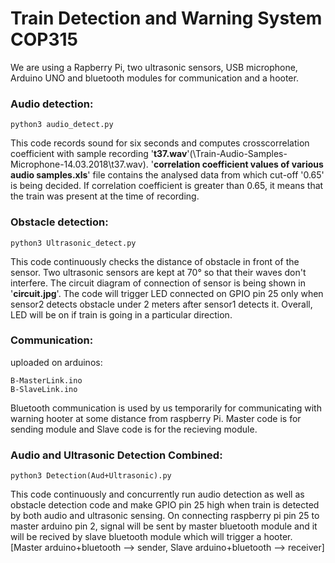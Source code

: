 # Train Detection and Warning System COP315

We are using a Rapberry Pi, two ultrasonic sensors, USB microphone, Arduino UNO and bluetooth modules for communication and a hooter.

### Audio detection:

    python3 audio_detect.py
   
This code records sound for six seconds and computes crosscorrelation coefficient with sample recording '**t37.wav**'(\Train-Audio-Samples-Microphone-14.03.2018\t37.wav).
'**correlation coefficient values of various audio samples.xls**' file contains the analysed data from which cut-off '0.65' is being decided. If correlation coefficient is greater than 0.65, it means that the train was present at the time of recording. 

### Obstacle detection:

    python3 Ultrasonic_detect.py

This code continuously checks the distance of obstacle in front of the sensor. Two ultrasonic sensors are kept at 70° so that their waves don't interfere. The circuit diagram of connection of sensor is being shown in '**circuit.jpg**'. The code will trigger LED connected on GPIO pin 25 only when sensor2 detects obstacle under 2 meters after sensor1 detects it. Overall, LED will be on if train is going in a particular direction. 

### Communication:
uploaded on arduinos:

    B-MasterLink.ino
    B-SlaveLink.ino

Bluetooth communication is used by us temporarily for communicating with warning hooter at some distance from raspberry Pi. Master code is for sending module and Slave code is for the recieving module.

### Audio and Ultrasonic Detection Combined:

    python3 Detection(Aud+Ultrasonic).py

This code continuously and concurrently run audio detection as well as obstacle detection code and make GPIO pin 25 high when train is detected by both audio and ultrasonic sensing. On connecting raspberry pi pin 25 to master arduino pin 2, signal will be sent by master bluetooth module and it will be recived by slave bluetooth module which will trigger a hooter.
[Master arduino+bluetooth --> sender, Slave arduino+bluetooth --> receiver]
